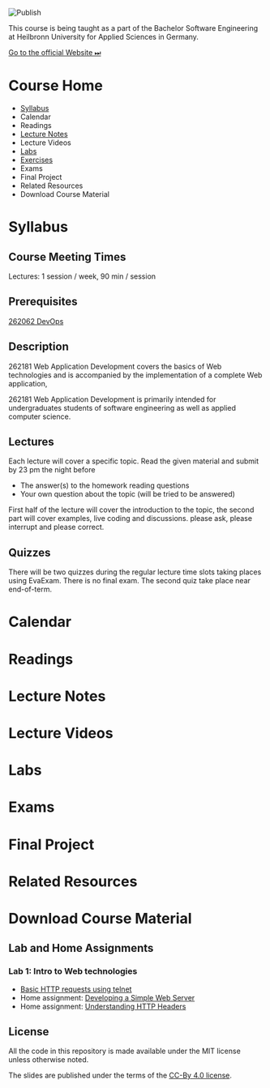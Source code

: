 ![Publish](https://github.com/aheil/hhn-webdev/workflows/Publish/badge.svg?branch=main)

This course is being taught as a part of the Bachelor Software Engineering at Heilbronn University for Applied Sciences in Germany. 



[Go to the official Website ⏭](https://www.hs-heilbronn.de/webdev)

# Course Home 

* [Syllabus](#syllabus)
* Calendar
* Readings 
* [Lecture Notes](pages/lecturenotes.md) 
* Lecture Videos 
* [Labs](pages/labs.md) 
* [Exercises](pages/exercises.md)
* Exams 
* Final Project 
* Related Resources 
* Download Course Material 

# Syllabus

## Course Meeting Times

Lectures: 1 session / week, 90 min / session

## Prerequisites 

[262062 DevOps](https://hs-heilbronn.de/devops)

## Description 

262181 Web Application Development covers the basics of Web technologies and is accompanied by the implementation of a complete Web application,

262181 Web Application Development is primarily intended for undergraduates students of software engineering as well as applied computer science.

## Lectures

Each lecture will cover a specific topic. Read the given material and submit by 23 pm the night before 
* The answer(s) to the homework reading questions
* Your own question about the topic (will be tried to be answered)

First half of the lecture will cover the introduction to the topic, the second part will cover examples, live coding and discussions. please ask, please interrupt and please correct. 


## Quizzes  

There will be two quizzes during the regular lecture time slots taking places using EvaExam. There is no final exam. The second quiz take place near end-of-term.

# Calendar
# Readings 
# Lecture Notes 
# Lecture Videos 
# Labs 
# Exams 
# Final Project 
# Related Resources 
# Download Course Material 

## Lab and Home Assignments 

### Lab 1: Intro to Web technologies 
* [Basic HTTP requests using telnet](labs/01_basic_http/telnet.md)
* Home assignment: [Developing a Simple Web Server](labs/01_basic_http/simplewebserver.md)
* Home assignment: [Understanding HTTP Headers]((labs/01_basic_http/headers.md))

## License

All the code in this repository is made available under the MIT license unless otherwise noted.

The slides are published under the terms of the [CC-By 4.0 license](https://creativecommons.org/licenses/by/4.0/).


